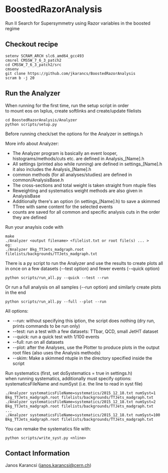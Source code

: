 # BoostedRazorAnalysis
Run II Search for Supersymmetry using Razor variables in the boosted regime

## Checkout recipe

```Shell
setenv SCRAM_ARCH slc6_amd64_gcc493
cmsrel CMSSW_7_6_3_patch2
cd CMSSW_7_6_3_patch2/src
cmsenv
git clone https://github.com/jkarancs/BoostedRazorAnalysis
scram b -j 20
```

## Run the Analyzer

When running for the first time, run the setup script in order  
to mount eos on lxplus, create softlinks and create/update filelists
```Shell
cd BoostedRazorAnalysis/Analyzer
python scripts/setup.py
```

Before running check/set the options for the Analyzer in settings.h

More info about Analyzer:
   * The Analyzer program is basically an event looper, histograms/methods/cuts etc. are defined in Analysis_[Name].h
   * All settings (printed also while running) are defined in settings_[Name].h it also includes the Analysis_[Name].h
   * common methods (for all analyses/studies) are defined in common/AnalysisBase.h
   * The cross-sections and total weight is taken straight from ntuple files
   * Reweighting and systematics weight methods are also given in AnalysisBase
   * Additionally there's an option (in settings_[Name].h) to save a skimmed TTree with same content for the selected events
   * counts are saved for all common and specific analysis cuts in the order they are defined

Run your anaylsis code with
```Shell
make
./Analyzer <output filename> <filelist.txt or root file(s) ... >
eg:
./Analyzer Bkg_TTJets_madgraph.root filelists/backgrounds/TTJets_madgraph.txt
```

There is a py script to run the Analyzer and use the results to create plots all in once
on a few datasets (--test option) and fewer events (--quick option)
```Shell
python scripts/run_all.py --quick --test --run
```

Or run a full analysis on all samples (--run option) and similarly create plots in the end
```Shell
python scripts/run_all.py --full --plot --run
```

All options:
   * --run: without specifying this iption, the script does nothing (dry run, prints commands to be run only)
   * --test: run a test with a few datasets: TTbar, QCD, small JetHT dataset
   * --quick: run a quick test with 1/100 events
   * --full: run on all datasets
   * --plot: after the Analyses, use the Plotter to produce plots in the output root files (also uses the Analysis methods)
   * --skim: Make a skimmed ntuple in the directory specified inside the script

Run systematics (first, set doSystematics = true in settings.h)  
when running systematics, additionally must specify options:  
systematicsFileName and numSyst (i.e. the line to read in syst file)
```Shell
./Analyzer systematicsFileName=systematics/2015_12_18.txt numSyst=1   Bkg_TTJets_madgraph.root filelists/backgrounds/TTJets_madgraph.txt
./Analyzer systematicsFileName=systematics/2015_12_18.txt numSyst=2   Bkg_TTJets_madgraph.root filelists/backgrounds/TTJets_madgraph.txt
...
./Analyzer systematicsFileName=systematics/2015_12_18.txt numSyst=100 Bkg_TTJets_madgraph.root filelists/backgrounds/TTJets_madgraph.txt
```

You can remake the systematics file with:
```Shell
python scripts/write_syst.py <nline>
```

## Contact Information

Janos Karancsi (janos.karancsi@cern.ch)

